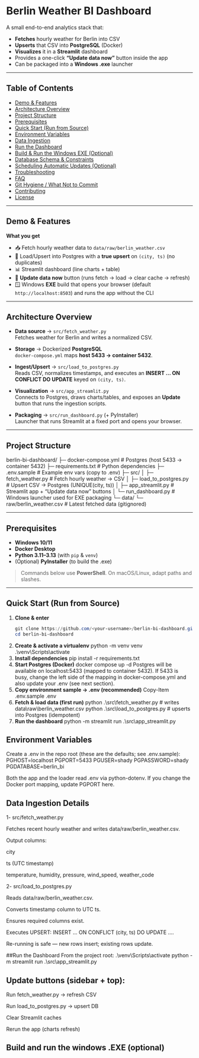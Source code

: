 # Berlin Weather BI Dashboard

A small end-to-end analytics stack that:

- **Fetches** hourly weather for Berlin into CSV  
- **Upserts** that CSV into **PostgreSQL** (Docker)  
- **Visualizes** it in a **Streamlit** dashboard  
- Provides a one-click **“Update data now”** button inside the app  
- Can be packaged into a **Windows .exe** launcher

---

## Table of Contents

- [Demo & Features](#demo--features)
- [Architecture Overview](#architecture-overview)
- [Project Structure](#project-structure)
- [Prerequisites](#prerequisites)
- [Quick Start (Run from Source)](#quick-start-run-from-source)
- [Environment Variables](#environment-variables)
- [Data Ingestion](#data-ingestion)
- [Run the Dashboard](#run-the-dashboard)
- [Build & Run the Windows EXE (Optional)](#build--run-the-windows-exe-optional)
- [Database Schema & Constraints](#database-schema--constraints)
- [Scheduling Automatic Updates (Optional)](#scheduling-automatic-updates-optional)
- [Troubleshooting](#troubleshooting)
- [FAQ](#faq)
- [Git Hygiene / What Not to Commit](#git-hygiene--what-not-to-commit)
- [Contributing](#contributing)
- [License](#license)

---

## Demo & Features

**What you get**
- 📥 Fetch hourly weather data to `data/raw/berlin_weather.csv`
- 🧩 Load/Upsert into Postgres with a **true upsert** on `(city, ts)` (no duplicates)
- 📊 Streamlit dashboard (line charts + table)
- 🔄 **Update data now** button (runs fetch → load → clear cache → refresh)
- 🪟 Windows **EXE** build that opens your browser (default `http://localhost:8503`) and runs the app without the CLI

---

## Architecture Overview

- **Data source** → `src/fetch_weather.py`  
  Fetches weather for Berlin and writes a normalized CSV.

- **Storage** → Dockerized **PostgreSQL**  
  `docker-compose.yml` maps **host 5433 → container 5432**.

- **Ingest/Upsert** → `src/load_to_postgres.py`  
  Reads CSV, normalizes timestamps, and executes an **INSERT … ON CONFLICT DO UPDATE** keyed on `(city, ts)`.

- **Visualization** → `src/app_streamlit.py`  
  Connects to Postgres, draws charts/tables, and exposes an **Update** button that runs the ingestion scripts.

- **Packaging** → `src/run_dashboard.py` (+ PyInstaller)  
  Launcher that runs Streamlit at a fixed port and opens your browser.

---

## Project Structure

berlin-bi-dashboard/
├─ docker-compose.yml # Postgres (host 5433 -> container 5432)
├─ requirements.txt # Python dependencies
├─ .env.sample # Example env vars (copy to .env)
├─ src/
│ ├─ fetch_weather.py # Fetch hourly weather -> CSV
│ ├─ load_to_postgres.py # Upsert CSV -> Postgres (UNIQUE(city, ts))
│ ├─ app_streamlit.py # Streamlit app + “Update data now” buttons
│ └─ run_dashboard.py # Windows launcher used for EXE packaging
└─ data/
└─ raw/berlin_weather.csv # Latest fetched data (gitignored)


---

## Prerequisites

- **Windows 10/11**
- **Docker Desktop**
- **Python 3.11–3.13** (with `pip` & `venv`)
- (Optional) **PyInstaller** (to build the .exe)

> Commands below use **PowerShell**. On macOS/Linux, adapt paths and slashes.

---

## Quick Start (Run from Source)

1. **Clone & enter**
   ```powershell
   git clone https://github.com/<your-username>/berlin-bi-dashboard.git
   cd berlin-bi-dashboard
2. **Create & activate a virtualenv**
   python -m venv venv
   .\venv\Scripts\activate
3. **Install dependencies**
   pip install -r requirements.txt
4. **Start Postgres (Docker)**
   docker compose up -d
   Postgres will be available on localhost:5433 (mapped to container 5432).
   If 5433 is busy, change the left side of the mapping in docker-compose.yml and also update your .env (see next section).
5. **Copy environment sample → .env (recommended)**
   Copy-Item .env.sample .env
6. **Fetch & load data (first run)**
   python .\src\fetch_weather.py       # writes data\raw\berlin_weather.csv
   python .\src\load_to_postgres.py    # upserts into Postgres (idempotent)
7. **Run the dashboard**
   python -m streamlit run .\src\app_streamlit.py

## Environment Variables
Create a .env in the repo root (these are the defaults; see .env.sample):
PGHOST=localhost
PGPORT=5433
PGUSER=shady
PGPASSWORD=shady
PGDATABASE=berlin_bi

Both the app and the loader read .env via python-dotenv.
If you change the Docker port mapping, update PGPORT here.

## Data Ingestion Details
1- src/fetch_weather.py

Fetches recent hourly weather and writes data/raw/berlin_weather.csv.

Output columns:

city

ts (UTC timestamp)

temperature, humidity, pressure, wind_speed, weather_code

2- src/load_to_postgres.py

Reads data/raw/berlin_weather.csv.

Converts timestamp column to UTC ts.

Ensures required columns exist.

Executes UPSERT: INSERT … ON CONFLICT (city, ts) DO UPDATE ….

Re-running is safe — new rows insert; existing rows update.

##Run the Dashboard
From the project root:
.\venv\Scripts\activate
python -m streamlit run .\src\app_streamlit.py


## Update buttons (sidebar + top):

Run fetch_weather.py → refresh CSV

Run load_to_postgres.py → upsert DB

Clear Streamlit caches

Rerun the app (charts refresh)

## Build and run the windows .EXE (optional)    

